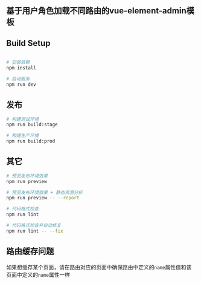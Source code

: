 ## 基于用户角色加载不同路由的vue-element-admin模板


## Build Setup

```bash

# 安装依赖
npm install

# 启动服务
npm run dev
```

## 发布

```bash
# 构建测试环境
npm run build:stage

# 构建生产环境
npm run build:prod
```

## 其它

```bash
# 预览发布环境效果
npm run preview

# 预览发布环境效果 + 静态资源分析
npm run preview -- --report

# 代码格式检查
npm run lint

# 代码格式检查并自动修复
npm run lint -- --fix
```

## 路由缓存问题
如果想缓存某个页面，请在路由对应的页面中确保路由中定义的`name`属性值和该页面中定义的`name`属性一样